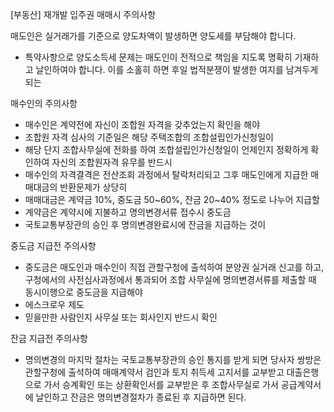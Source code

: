 [부동산] 재개발 입주권 매매시 주의사항

매도인은 실거래가를 기준으로 양도차액이 발생하면 양도세를 부담해야 합니다.
- 특약사항으로 양도소득세 문제는 매도인이 전적으로 책임을 지도록 명확히 기재하고 날인하여야 합니다. 이를 소홀히 하면 후일 법적분쟁이 발생한 여지를 남겨두게 되는 

매수인의 주의사항
- 매수인은 계약전에 자신이 조합원 자격을 갖추었는지 확인을 해야 
- 조합원 자격 심사의 기준일은 해당 주택조합의 조합설립인가신청일이 
- 해당 단지 조합사무실에 전화를 하여 조합설립인가신청일이 언제인지 정확하게 확인하여 자신의 조합원자격 유무를 반드시 
- 매수인의 자격결격은 전산조회 과정에서 탈락처리되고 그후 매도인에게 지급한 매매대금의 반환문제가 상당히 
- 매매대금은 계약금 10%, 중도금 50~60%, 잔금 20~40% 정도로 나누어 지급할 
- 계약금은 계약시에 지불하고 명의변경서류 접수시 중도금 
- 국토교통부장관의 승인 후 명의변경완료시에 잔금을 지급하는 것이 

중도금 지급전 주의사항
- 중도금은 매도인과 매수인이 직접 관할구청에 출석하여 분양권 실거래 신고를 하고, 구청에서의 사전심사과정에서 통과되어 조합 사무실에 명의변경서류를 제출할 때 동시이행으로 중도금을 지급해야 
- 에스크로우 제도
- 믿을만한 사람인지 사무실 또는 회사인지 반드시 확인 

잔금 지급전 주의사항
- 명의변경의 마지막 절차는 국토교통부장관의 승인 통지를 받게 되면 당사자 쌍방은 관할구청에 출석하여 매매계약서 검인과 토지 취득세 고지서를 교부받고 대출은행으로 가서 승계확인 또는 상환확인서를 교부받은 후 조합사무실로 가서 공급계약서에 날인하고 잔금은 명의변경절차가 종료된 후 지급하면 된다.